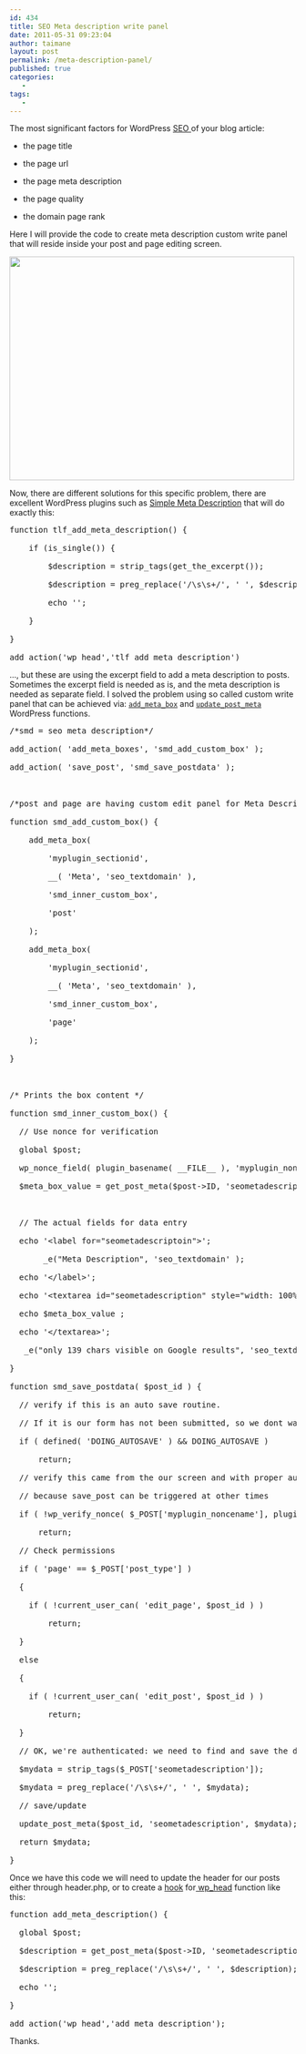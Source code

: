 ```yaml
---
id: 434
title: SEO Meta description write panel
date: 2011-05-31 09:23:04
author: taimane
layout: post
permalink: /meta-description-panel/
published: true
categories:
   -
tags:
   -
---
```

The most significant factors for WordPress <a title="SEO " href="http://en.wikipedia.org/wiki/Search_engine_optimization">SEO </a>of your blog article:

* the page title
* the page url
* the page meta description
* the page quality
* the domain page rank

Here I will provide the code to create meta description custom write panel that will reside inside your post and page editing screen.

<img class="alignnone size-full wp-image-436" title="seodescription" src="https://programming-review.com/wp-content/uploads/2011/05/seodescription-e1306831458774.png" alt="" width="500" height="393" />

Now, there are different solutions for this specific problem, there are excellent WordPress plugins such as <a href="http://wordpress.org/plugins/simple-meta-description/">Simple Meta Description</a> that will do exactly this:
<pre class="prettyprint">function tlf_add_meta_description() {
	if (is_single()) {
		$description = strip_tags(get_the_excerpt());
		$description = preg_replace('/\s\s+/', ' ', $description);
		echo '';
	}
}
add_action('wp_head','tlf_add_meta_description')</pre>
..., but these are using the excerpt field to add a meta description to posts. Sometimes the excerpt field is needed as is, and the meta description is needed as separate field. I solved the problem using so called custom write panel that can be achieved via: <code><a title="add_meta_box" href="http://codex.wordpress.org/Function_Reference/add_meta_box">add_meta_box</a></code> and <code><a title="update_post_meta" href="http://codex.wordpress.org/Function_Reference/update_post_meta">update_post_meta</a></code> WordPress functions.
<pre class="prettyprint">/*smd = seo meta description*/
add_action( 'add_meta_boxes', 'smd_add_custom_box' );
add_action( 'save_post', 'smd_save_postdata' );

/*post and page are having custom edit panel for Meta Description*/
function smd_add_custom_box() {
    add_meta_box(
        'myplugin_sectionid',
        __( 'Meta', 'seo_textdomain' ),
        'smd_inner_custom_box',
        'post'
    );
    add_meta_box(
        'myplugin_sectionid',
        __( 'Meta', 'seo_textdomain' ),
        'smd_inner_custom_box',
        'page'
    );
}

/* Prints the box content */
function smd_inner_custom_box() {
  // Use nonce for verification
  global $post;
  wp_nonce_field( plugin_basename( __FILE__ ), 'myplugin_noncename' );
  $meta_box_value = get_post_meta($post-&gt;ID, 'seometadescription', true);

  // The actual fields for data entry
  echo '&lt;label for="seometadescriptoin"&gt;';
       _e("Meta Description", 'seo_textdomain' );
  echo '&lt;/label&gt;';
  echo '&lt;textarea id="seometadescription" style="width: 100%;" name="seometadescription"&gt;';
  echo $meta_box_value ;
  echo '&lt;/textarea&gt;';
   _e("only 139 chars visible on Google results", 'seo_textdomain');
}
function smd_save_postdata( $post_id ) {
  // verify if this is an auto save routine.
  // If it is our form has not been submitted, so we dont want to do anything
  if ( defined( 'DOING_AUTOSAVE' ) &amp;&amp; DOING_AUTOSAVE )
      return;
  // verify this came from the our screen and with proper authorization,
  // because save_post can be triggered at other times
  if ( !wp_verify_nonce( $_POST['myplugin_noncename'], plugin_basename( __FILE__ ) ) )
      return;
  // Check permissions
  if ( 'page' == $_POST['post_type'] )
  {
    if ( !current_user_can( 'edit_page', $post_id ) )
        return;
  }
  else
  {
    if ( !current_user_can( 'edit_post', $post_id ) )
        return;
  }
  // OK, we're authenticated: we need to find and save the data
  $mydata = strip_tags($_POST['seometadescription']);
  $mydata = preg_replace('/\s\s+/', ' ', $mydata);
  // save/update
  update_post_meta($post_id, 'seometadescription', $mydata);
  return $mydata;
}</pre>
Once we have this code we will need to update the header for our posts either through header.php, or to create a <a title="hook" href="https://programming-review.com/add_action/">hook</a> for<a title=" wp_head" href="http://codex.wordpress.org/Plugin_API/Action_Reference/wp_head"> wp_head</a> function like this:
<pre class="prettyprint">function add_meta_description() {
  global $post;
  $description = get_post_meta($post-&gt;ID, 'seometadescription', true);
  $description = preg_replace('/\s\s+/', ' ', $description);
  echo '';
}
add_action('wp_head','add_meta_description');</pre>
Thanks.  

